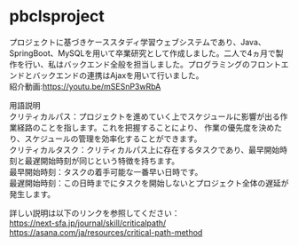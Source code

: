 # pbclsproject
プロジェクトに基づきケーススタディ学習ウェブシステムであり、Java、SpringBoot、MySQLを用いて卒業研究として作成しました。二人で4ヵ月で製作を行い、私はバックエンド全般を担当しました。プログラミングのフロントエンドとバックエンドの連携はAjaxを用いて行いました。  
紹介動画:https://youtu.be/mSESnP3wRbA

用語説明  
クリティカルパス：プロジェクトを進めていく上でスケジュールに影響が出る作業経路のことを指します。これを把握することにより、 作業の優先度を決めたり、スケジュールの管理を効率化することができます。  
クリティカルタスク：クリティカルパス上に存在するタスクであり、最早開始時刻と最遅開始時刻が同じという特徴を持ちます。  
最早開始時刻：タスクの着手可能な一番早い日時です。  
最遅開始時刻：この日時までにタスクを開始しないとプロジェクト全体の遅延が発生します。  

詳しい説明は以下のリンクを参照してください：  
https://next-sfa.jp/journal/skill/criticalpath/  
https://asana.com/ja/resources/critical-path-method  
